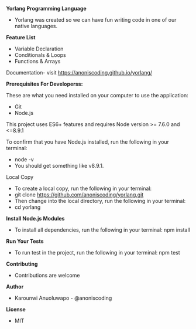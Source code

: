 **Yorlang Programming Language**
- Yorlang was created so we can have fun writing code in one of our native languages.

**Feature List**
- Variable Declaration
- Conditionals & Loops
- Functions & Arrays

Documentation- visit https://anoniscoding.github.io/yorlang/

**Prerequisites For Developerss:**

These are what you need installed on your computer to use the application:

- Git
- Node.js

This project uses ES6+ features and requires Node version >= 7.6.0 and <=8.9.1

To confirm that you have Node.js installed, run the following in your terminal:
- node -v
- You should get something like v8.9.1.

Local Copy
- To create a local copy, run the following in your terminal:
- git clone https://github.com/anoniscoding/yorlang.git
- Then change into the local directory, run the following in your terminal:
- cd yorlang

**Install Node.js Modules**
- To install all dependencies, run the following in your terminal: npm install

**Run Your Tests**
- To run test in the project, run the following in your terminal: npm test

**Contributing**
- Contributions are welcome

**Author**
- Karounwi Anuoluwapo - @anoniscoding

**License**
- MIT